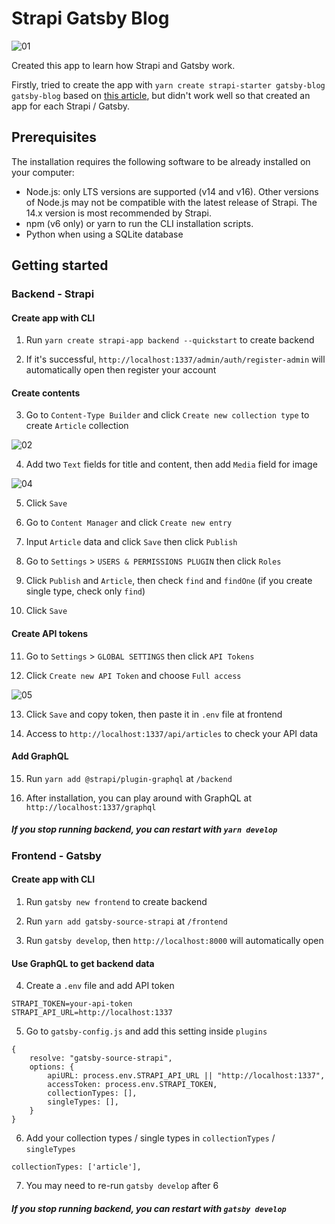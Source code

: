 # Strapi Gatsby Blog

![01](https://user-images.githubusercontent.com/90415568/191629846-5e1a1b93-c282-4d97-83d0-f273b318ad27.png)

Created this app to learn how Strapi and Gatsby work.

Firstly, tried to create the app with `yarn create strapi-starter gatsby-blog gatsby-blog` based on [this article](https://strapi.io/blog/build-a-static-blog-with-gatsby-and-strapi), but didn't work well so that created an app for each Strapi / Gatsby.


## Prerequisites

The installation requires the following software to be already installed on your computer:

- Node.js: only LTS versions are supported (v14 and v16). Other versions of Node.js may not be compatible with the latest release of Strapi. The 14.x version is most recommended by Strapi.
- npm (v6 only) or yarn to run the CLI installation scripts.
- Python when using a SQLite database


## Getting started


### Backend - Strapi

#### Create app with CLI

1. Run `yarn create strapi-app backend --quickstart` to create backend

2. If it's successful, `http://localhost:1337/admin/auth/register-admin` will automatically open then register your account

#### Create contents

3. Go to `Content-Type Builder` and click `Create new collection type` to create `Article` collection

![02](https://user-images.githubusercontent.com/90415568/191629859-5f86e008-132c-48cf-b647-ca9f76c0ac16.png)

4. Add two `Text` fields for title and content, then add `Media` field for image

![04](https://user-images.githubusercontent.com/90415568/191629864-c501ea0b-2133-47b3-ad64-e3a341caddf8.png)

5. Click `Save`

6. Go to `Content Manager` and click `Create new entry`

7. Input `Article` data and click `Save` then click `Publish`

8. Go to `Settings` > `USERS & PERMISSIONS PLUGIN` then click `Roles`

9. Click `Publish` and `Article`, then check `find` and `findOne` (if you create single type, check only `find`)

10. Click `Save`

#### Create API tokens

11. Go to `Settings` > `GLOBAL SETTINGS` then click `API Tokens`

12. Click `Create new API Token` and choose `Full access`

![05](https://user-images.githubusercontent.com/90415568/191629866-5c8d505e-731b-4a95-bea7-244ce94ba923.png)

13. Click `Save` and copy token, then paste it in `.env` file at frontend

14. Access to `http://localhost:1337/api/articles` to check your API data

#### Add GraphQL

15. Run `yarn add @strapi/plugin-graphql` at `/backend`

16. After installation, you can play around with GraphQL at `http://localhost:1337/graphql`

##### If you stop running backend, you can restart with `yarn develop`


### Frontend - Gatsby

#### Create app with CLI

1. Run `gatsby new frontend` to create backend

2. Run `yarn add gatsby-source-strapi` at `/frontend`

3. Run `gatsby develop`, then `http://localhost:8000` will automatically open

#### Use GraphQL to get backend data

4. Create a `.env` file and add API token

```
STRAPI_TOKEN=your-api-token
STRAPI_API_URL=http://localhost:1337
```

5. Go to `gatsby-config.js` and add this setting inside `plugins`

``` 
{
    resolve: "gatsby-source-strapi",
    options: {
        apiURL: process.env.STRAPI_API_URL || "http://localhost:1337",
        accessToken: process.env.STRAPI_TOKEN,
        collectionTypes: [],
        singleTypes: [],
    }
}
```

6. Add your collection types / single types  in `collectionTypes` / `singleTypes`

```
collectionTypes: ['article'],
```

7. You may need to re-run `gatsby develop` after 6

##### If you stop running backend, you can restart with `gatsby develop`
